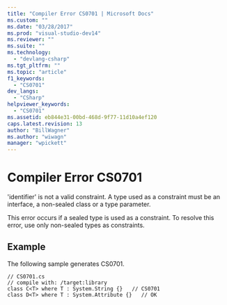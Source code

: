 ```yaml
---
title: "Compiler Error CS0701 | Microsoft Docs"
ms.custom: ""
ms.date: "03/28/2017"
ms.prod: "visual-studio-dev14"
ms.reviewer: ""
ms.suite: ""
ms.technology: 
  - "devlang-csharp"
ms.tgt_pltfrm: ""
ms.topic: "article"
f1_keywords: 
  - "CS0701"
dev_langs: 
  - "CSharp"
helpviewer_keywords: 
  - "CS0701"
ms.assetid: eb844e31-00bd-468d-9f77-11d10a4ef120
caps.latest.revision: 13
author: "BillWagner"
ms.author: "wiwagn"
manager: "wpickett"
---
```

# Compiler Error CS0701
'identifier' is not a valid constraint. A type used as a constraint must be an interface, a non-sealed class or a type parameter.  
  
 This error occurs if a sealed type is used as a constraint. To resolve this error, use only non-sealed types as constraints.  
  
## Example  
 The following sample generates CS0701.  
  
```  
// CS0701.cs  
// compile with: /target:library  
class C<T> where T : System.String {}   // CS0701  
class D<T> where T : System.Attribute {}   // OK  
```